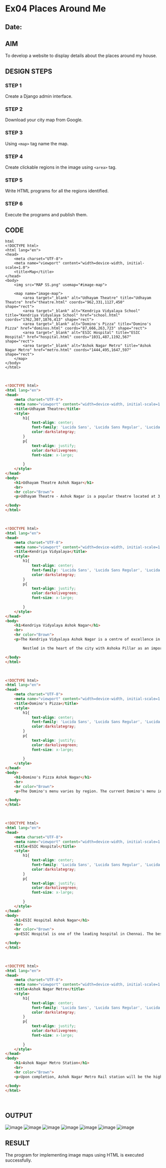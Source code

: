 # Ex04 Places Around Me
## Date: 

## AIM
To develop a website to display details about the places around my house.

## DESIGN STEPS

### STEP 1
Create a Django admin interface.

### STEP 2
Download your city map from Google.

### STEP 3
Using ```<map>``` tag name the map.

### STEP 4
Create clickable regions in the image using ```<area>``` tag.

### STEP 5
Write HTML programs for all the regions identified.

### STEP 6
Execute the programs and publish them.

## CODE
```
html
<!DOCTYPE html>
<html lang="en">
<head>
    <meta charset="UTF-8">
    <meta name="viewport" content="width=device-width, initial-scale=1.0">
    <title>Map</title>
</head>
<body>
    <img src="MAP SS.png" usemap="#image-map">

    <map name="image-map">
        <area target="_blank" alt="Udhayam Theatre" title="Udhayam Theatre" href="theatre.html" coords="962,331,1127,450" 
shape="rect">
        <area target="_blank" alt="Kendriya Vidyalaya School" title="Kendriya Vidyalaya School" href="school.html" coords="1762,307,1876,413" shape="rect">
        <area target="_blank" alt="Domino's Pizza" title="Domino's Pizza" href="dominos.html" coords="87,666,263,723" shape="rect">
        <area target="_blank" alt="ESIC Hospital" title="ESIC Hospital" href="hospital.html" coords="1031,487,1192,567" shape="rect">
        <area target="_blank" alt="Ashok Nagar Metro" title="Ashok Nagar Metro" href="metro.html" coords="1444,495,1647,597" shape="rect">
    </map>
</body>
</html>
```
<br>

```html
<!DOCTYPE html>
<html lang="en">
<head>
    <meta charset="UTF-8">
    <meta name="viewport" content="width=device-width, initial-scale=1.0">
    <title>Udhayam Theatre</title>
    <style>
        h1{
            text-align: center;
            font-family: 'Lucida Sans', 'Lucida Sans Regular', 'Lucida Grande', 'Lucida Sans Unicode', Geneva, Verdana, sans-serif;
            color:darkslategray;
        }
        p{
            text-align: justify;
            color:darkolivegreen;
            font-size: x-large;
            
        }
    </style>
</head>
<body>
    <h1>Udhayam Theatre Ashok Nagar</h1>
    <br>
    <hr color="Brown">
    <p>Udhayam Theatre - Ashok Nagar is a popular theatre located at 3, Pillar Road, Near Indian Oil Petrol Pump, Ashok Nagar, South, Chennai. Udhayam Theatre - Ashok Nagar has 4 screens. Movies now showing at Udhayam Theatre - Ashok Nagar are Japan, Jigarthanda DoubleX and Raid. Facilities available at Udhayam Theatre - Ashok Nagar are Parking Facility.</p>

</body>
</html>
```
<br>

```html
<!DOCTYPE html>
<html lang="en">
<head>
    <meta charset="UTF-8">
    <meta name="viewport" content="width=device-width, initial-scale=1.0">
    <title>Kendriya Vidyalaya</title>
    <style>
        h1{
            text-align: center;
            font-family: 'Lucida Sans', 'Lucida Sans Regular', 'Lucida Grande', 'Lucida Sans Unicode', Geneva, Verdana, sans-serif;
            color:darkslategray;
        }
        p{
            text-align: justify;
            color:darkolivegreen;
            font-size: x-large;
            
        }
    </style>
</head>
<body>
    <h1>Kendriya Vidyalaya Ashok Nagar</h1>
    <br>
    <hr color="Brown">
    <p>The Kendriya Vidyalaya Ashok Nagar is a centre of excellence in the field of secondary and senior secondary education. This institution produces holistic students with a strong feeling of National Integration and a unique sense of Indianness in them.

        Nestled in the heart of the city with Ashoka Pillar as an important landmark. About 14 kms from chennai Central station. Adjacent to the Police Training College.</p>

</body>
</html>
```
<br>

```html
<!DOCTYPE html>
<html lang="en">
<head>
    <meta charset="UTF-8">
    <meta name="viewport" content="width=device-width, initial-scale=1.0">
    <title>Domino's Pizza</title>
    <style>
        h1{
            text-align: center;
            font-family: 'Lucida Sans', 'Lucida Sans Regular', 'Lucida Grande', 'Lucida Sans Unicode', Geneva, Verdana, sans-serif;
            color:darkslategray;
        }
        p{
            text-align: justify;
            color:darkolivegreen;
            font-size: x-large;
            
        }
    </style>
</head>
<body>
    <h1>Domino's Pizza Ashok Nagar</h1>
    <br>
    <hr color="Brown">
    <p>The Domino's menu varies by region. The current Domino's menu in the United States features a variety of Italian-American main and side dishes. Pizza is the primary focus, with traditional, specialty, and custom pizzas available in a variety of crust styles and toppings. In 2011, Domino's launched artisan-style pizzas. Additional entrees include pasta, bread bowls, and oven-baked sandwiches. The menu offers chicken and bread side dishes, as well as beverages and desserts.</p>

</body>
</html>
```
<br>

```html
<!DOCTYPE html>
<html lang="en">
<head>
    <meta charset="UTF-8">
    <meta name="viewport" content="width=device-width, initial-scale=1.0">
    <title>ESIC Hospital</title>
    <style>
        h1{
            text-align: center;
            font-family: 'Lucida Sans', 'Lucida Sans Regular', 'Lucida Grande', 'Lucida Sans Unicode', Geneva, Verdana, sans-serif;
            color:darkslategray;
        }
        p{
            text-align: justify;
            color:darkolivegreen;
            font-size: x-large;
            
        }
    </style>
</head>
<body>
    <h1>ESIC Hospital Ashok Nagar</h1>
    <br>
    <hr color="Brown">
    <p>ESIC Hospital is one of the leading hospital in Chennai. The best healthcare professionals provide Comprehensive healthcare. It is located at K. K. Nagar. It provides advanced levels of care in over different specialties including General Medicine, General Surgery, Gynaecologist and Obstetrician, Paediatrician, ENT, Orthopaedics & Joint Replacement, Dentist, Ophthalmology.</p>

</body>
</html>
```
<br>

```html
<!DOCTYPE html>
<html lang="en">
<head>
    <meta charset="UTF-8">
    <meta name="viewport" content="width=device-width, initial-scale=1.0">
    <title>Ashok Nagar Metro</title>
    <style>
        h1{
            text-align: center;
            font-family: 'Lucida Sans', 'Lucida Sans Regular', 'Lucida Grande', 'Lucida Sans Unicode', Geneva, Verdana, sans-serif;
            color:darkslategray;
        }
        p{
            text-align: justify;
            color:darkolivegreen;
            font-size: x-large;
            
        }
    </style>
</head>
<body>
    <h1>Ashok Nagar Metro Station</h1>
    <br>
    <hr color="Brown">
    <p>Upon completion, Ashok Nagar Metro Rail station will be the highest elevated station in the entire Chennai Metro Rail system. Initially planned to have a ground floor, a concourse floor and a platform floor, four additional floors have been planned to the original plan to make it a six-storey structure, chiefly to generate revenue by letting out the floors to offices and commercial establishments. After completion, the station will have a height of more than 40 metres, which will be higher than the Alandur metro rail elevated station where the two corridors of Phase I of the Chennai Metro Rail (viz. Washermenpet-Airport and Central-St Thomas Mount lines) converge.</p>

</body>
</html>
```
<br>

## OUTPUT
![image](https://github.com/PGHARIHARAN33/NearMe/assets/123052484/b21f94ef-ac30-4016-a603-0278edb42e5f)
![image](https://github.com/PGHARIHARAN33/NearMe/assets/123052484/afe405a9-3b27-41ff-b9cd-827dd58e2322)
![image](https://github.com/PGHARIHARAN33/NearMe/assets/123052484/4efcbe29-402e-499f-b038-ef3dcadb34f8)
![image](https://github.com/PGHARIHARAN33/NearMe/assets/123052484/be4f4119-ead1-4362-b3c7-f71b37f6e3cb)
![image](https://github.com/PGHARIHARAN33/NearMe/assets/123052484/0db39b5c-9eff-4743-bd06-adf4b9d41b67)
![image](https://github.com/PGHARIHARAN33/NearMe/assets/123052484/002c5efe-616d-4c4b-a9dd-5a4ff61af32b)
![image](https://github.com/PGHARIHARAN33/NearMe/assets/123052484/c6c55918-296c-48b3-84c2-b5ce1a383619)




## RESULT
The program for implementing image maps using HTML is executed successfully.

